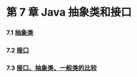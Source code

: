 # 第 7 章 Java 抽象类和接口

### 7.1 [抽象类](7-1%20抽象类)

### 7.2 [接口](7-2%20接口)

### 7.3 [接口、抽象类、一般类的比较](7-3%20接口、抽象类、一般类的比较)
